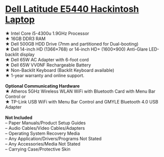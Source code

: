 # <a title="Dell Latitude E5440 Hackintosh Laptop" href="https://www.dualbootpc.com/systems/laptop/e5440/">Dell Latitude E5440 Hackintosh Laptop</a><br>
★ Intel Core i5-4300u 1.9GHz Processor<br>
★ 16GB DDR3 RAM<br>
★ Dell 500GB HDD Drive (7mm and partitioned for Dual-booting)<br>
★ Dell 14-inch HD (1366×768) or 14-inch HD+ (1600×900) Anti-Glare LED-backlit display<br>
★ Dell 65W AC Adapter with 6-foot cord<br>
★ Dell 65W VV0NF Rechargeable Battery<br>
★ Non-Backlit Keyboard (Backlit Keyboard available)<br>
★ 1-year warranty and online support.<br>
<br>
<strong>Optional Communicating Hardware</strong><br>
★ Atheros 5GHz Wireless WLAN WiFi with Bluetooth Card with Menu Bar Control or<br>
★ TP-Link USB WiFi with Menu Bar Control and GMYLE Bluetooth 4.0 USB Adapter<br>
<br>
<strong>Not Included</strong><br>
– Paper Manuals/Product Setup Guides<br>
– Audio Cables/Video Cables/Adapters<br>
– Operating System Recovery Media<br>
– Any Application/Drivers/Programs Not Stated<br>
– Any Accessories/Media Not Stated<br>
– Carrying Case/Protective Skin<br>
